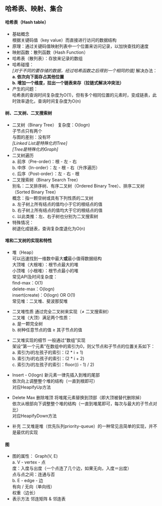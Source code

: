 ## 哈希表、映射、集合
#### 哈希表（Hash table）
* 基础概念  
根据关键码值（key value）而直接进行访问的数据结构  
* 原理：通过关键码值映射列表中一个位置来访问记录，以加快查找的速度  
* 映射函数：散列函数（Hash Function）  
* 哈希表（散列表）：存放来记录的数组  
* 哈希碰撞：  
*[对于不同的要存储的数据，经过哈希函数之后得到一个相同的值]*
解决办法：  
**a. 依次向下面存占其他位置**  
**b. 增加一个维度，拉出一个链表来存（拉链式解决冲突法）**  
* 产生的问题：  
    哈希表的查询时间复杂度为O(1)，但有多个相同位置的元素时，变成链表，此时效率退化，查询时间复杂度为O(n)  

#### 树、二叉树、二叉搜索树
* 二叉树（Binary Tree）
复杂度：O(logn)  
子节点只有两个  
与图的差别：没有环  
*[Linked List是特殊化的Tree]*  
*[Tree是特殊化的Graph]*  
* 二叉树遍历  
a. 前序（Pre-order)：根 - 左 - 右  
b. 中序（In-order）：左 - 根 - 右（升序遍历）  
c. 后序（Post-order）：左 - 右 - 根  
* 二叉搜索树（Binary Search Tree）  
别名：二叉排序树、有序二叉树（Ordered Binary Tree）、排序二叉树（Sorted Binary Tree）  
概念：指一颗空树或具有下列性质的二叉树  
a. 左子树上所有结点的值均小于它的根结点的值  
b. 右子树上所有结点的值均大于它的根结点的值  
c. 以此类推：左、右子树也分别为二叉搜索树  
* 特殊情况：  
树退化成链表，查询复杂度退化为O(n)  

#### 堆和二叉树的实现和特性
* 堆（Heap）  
可以迅速找到一维数中最大**或**最小值得数据结构  
大顶堆（大根堆）：根节点最大的堆  
小顶堆（小根堆）：根节点最小的堆  
常见API及时间复杂度：  
find-max：O(1)  
delete-max：O(logn)  
insert(create)：O(logn) OR O(1)  
常见堆：二叉堆、斐波那契堆  

* 二叉堆性质
通过完全二叉树来实现（≠ 二叉搜索树）  
二叉堆（大顶）满足两个性质：  
a. 是一颗完全树  
b. 树种任意节点的值 ≥ 其子节点的值  

* 二叉堆实现的细节
一般通过“数组”实现  
架设“第一个元素”在数组中的索引为0，则父节点和子节点的位置关系如下：  
a. 索引为i的左孩子的索引：(2 * i + 1)  
b. 索引为i的右孩子的索引：(2 * i + 2)  
c. 索引为i的左孩子的索引：floor((i - 1) / 2)  

* Insert - O(logn)
新元素一律先插入到堆的尾部  
依次向上调整整个堆的结构（一直到根即可）  
对应HeapifyUp方法  

* Delete Max 删除堆顶
将堆尾元素替换到顶部（即大顶被替代删除掉）  
依次从根部向下调整整个堆的结构（一直到堆尾即可，每次与最大的子节点对比）  
对应HeapifyDown方法

* 补充
二叉堆是堆（优先队列priority-queue）的一种常见且简单的实现，并不是最优的实现

#### 图
* 图的属性：
 Graph(V, E)  
    a. V - vertex - 点  
    度：入度与出度（一个点连了几个边，如果无向，入度＝出度）  
    点与点之间：连通与否  
    b. E - edge - 边  
    有向 / 无向（单向线）  
    权重（边长）  
* 表示方法
邻连矩阵 & 邻连表
